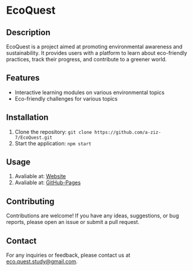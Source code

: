 # EcoQuest

## Description
EcoQuest is a project aimed at promoting environmental awareness and sustainability. It provides users with a platform to learn about eco-friendly practices, track their progress, and contribute to a greener world.

## Features
- Interactive learning modules on various environmental topics
- Eco-friendly challenges for various topics

## Installation
1. Clone the repository: `git clone https://github.com/a-ziz-7/EcoQuest.git`
2. Start the application: `npm start`

## Usage
1. Avaliable at: [Website]("https://eco-quest.study/")
2. Avaliable at: [GitHub-Pages]("https://a-ziz-7.github.io/EcoQuest/")

## Contributing
Contributions are welcome! If you have any ideas, suggestions, or bug reports, please open an issue or submit a pull request.

## Contact
For any inquiries or feedback, please contact us at [eco.quest.study@gmail.com](mailto:eco.quest.study@gmail.com).
